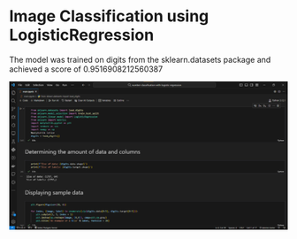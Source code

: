 # Image Classification using LogisticRegression

The model was trained on digits from the sklearn.datasets package and achieved a score of 0.9516908212560387

![Image of the code](./image.png)